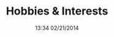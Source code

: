---
title: Hobbies & Interests
date: 13:34 02/21/2014

interests:
    - icon: record
      activity: Biking
      animation: fadeIn
    - icon: cloud
      activity: Self Hosting
      animation: fadeIn
    - icon: widget
      activity: 3D Printing
      animation: fadeIn
    - icon: music
      activity: Music
      animation: fadeIn
    - icon: wrench
      activity: Tinkering
      animation: fadeIn
    - icon: paw
      activity: Dogs
      animation: fadeIn
    - icon: die-six
      activity: Games
      animation: fadeIn
    - icon: trees
      activity: Beach & Hiking
      animation: fadeIn


taxonomy:
    category: right
---